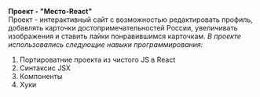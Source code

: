 **Проект - "Место-React"**  
Проект - интерактивный сайт с возможностью редактировать профиль, добавлять карточки достопримечательностей России, увеличивать изображения и ставить лайки понравившимся карточкам. 
*В проекте использовались следующие навыки программирования:*  
1. Портироватние проекта из чистого JS в React   
2. Синтаксис JSX 
3. Компоненты 
4. Хуки  